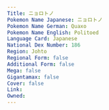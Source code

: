 ```yaml
---
﻿Title: ニョロトノ
Pokemon Name Japanese: ニョロトノ
Pokemon Name German: Quaxo
Pokemon Name English: Politoed
Language Card: Japanese
National Dex Number: 186
Region: Johto
Regional Form: false
Additional Form: false
Mega: false
Gigantamax: false
Cover: false
Link: 
Owned: 
---
```

